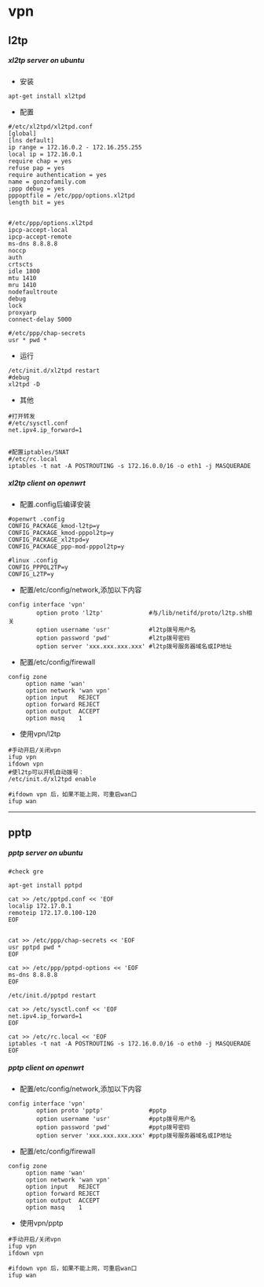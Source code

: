 # vpn

## l2tp

##### xl2tp server on ubuntu

- 安装

```
apt-get install xl2tpd
```

- 配置

```
#/etc/xl2tpd/xl2tpd.conf
[global]
[lns default]
ip range = 172.16.0.2 - 172.16.255.255
local ip = 172.16.0.1
require chap = yes
refuse pap = yes
require authentication = yes
name = gonzofamily.com
;ppp debug = yes
pppoptfile = /etc/ppp/options.xl2tpd
length bit = yes


#/etc/ppp/options.xl2tpd
ipcp-accept-local
ipcp-accept-remote
ms-dns 8.8.8.8
noccp
auth
crtscts
idle 1800
mtu 1410
mru 1410
nodefaultroute
debug
lock
proxyarp
connect-delay 5000

#/etc/ppp/chap-secrets
usr * pwd *
```

- 运行

```
/etc/init.d/xl2tpd restart
#debug
xl2tpd -D
```

- 其他

```
#打开转发
#/etc/sysctl.conf
net.ipv4.ip_forward=1


#配置iptables/SNAT
#/etc/rc.local
iptables -t nat -A POSTROUTING -s 172.16.0.0/16 -o eth1 -j MASQUERADE
```


##### xl2tp client on openwrt

- 配置.config后编译安装

```
#openwrt .config
CONFIG_PACKAGE_kmod-l2tp=y
CONFIG_PACKAGE_kmod-pppol2tp=y
CONFIG_PACKAGE_xl2tpd=y
CONFIG_PACKAGE_ppp-mod-pppol2tp=y

#linux .config
CONFIG_PPPOL2TP=y
CONFIG_L2TP=y
```

- 配置/etc/config/network,添加以下内容

```
config interface 'vpn'
        option proto 'l2tp'             #与/lib/netifd/proto/l2tp.sh相关
        option username 'usr'           #l2tp拨号用户名
        option password 'pwd'           #l2tp拨号密码
        option server 'xxx.xxx.xxx.xxx' #l2tp拨号服务器域名或IP地址
```


- 配置/etc/config/firewall

```
config zone
     option name 'wan'
     option network 'wan vpn'
     option input   REJECT
     option forward REJECT
     option output  ACCEPT
     option masq    1
```

- 使用vpn/l2tp

```
#手动开启/关闭vpn
ifup vpn
ifdown vpn
#使l2tp可以开机自动拨号：
/etc/init.d/xl2tpd enable

#ifdown vpn 后，如果不能上网，可重启wan口
ifup wan
```






---------------------------------------------------------------

## pptp

##### pptp server on ubuntu

```
#check gre

apt-get install pptpd

cat >> /etc/pptpd.conf << 'EOF
localip 172.17.0.1
remoteip 172.17.0.100-120
EOF


cat >> /etc/ppp/chap-secrets << 'EOF
usr pptpd pwd *
EOF

cat >> /etc/ppp/pptpd-options << 'EOF
ms-dns 8.8.8.8
EOF

/etc/init.d/pptpd restart

cat >> /etc/sysctl.conf << 'EOF
net.ipv4.ip_forward=1
EOF

cat >> /etc/rc.local << 'EOF
iptables -t nat -A POSTROUTING -s 172.16.0.0/16 -o eth0 -j MASQUERADE
EOF
```


##### pptp client on openwrt

- 配置/etc/config/network,添加以下内容

```
config interface 'vpn'
        option proto 'pptp'             #pptp
        option username 'usr'           #pptp拨号用户名
        option password 'pwd'           #pptp拨号密码
        option server 'xxx.xxx.xxx.xxx' #pptp拨号服务器域名或IP地址
```


- 配置/etc/config/firewall

```
config zone
     option name 'wan'
     option network 'wan vpn'
     option input   REJECT
     option forward REJECT
     option output  ACCEPT
     option masq    1
```

- 使用vpn/pptp

```
#手动开启/关闭vpn
ifup vpn
ifdown vpn

#ifdown vpn 后，如果不能上网，可重启wan口
ifup wan
```

